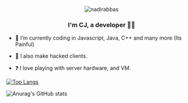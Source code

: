 <p align="center"> <img src="https://komarev.com/ghpvc/?username=ThnksCJ&label=Profile%20views&color=0e75b6&style=flat" alt="nadirabbas" /> </p>

### <div align="center">I'm CJ, a developer 👨‍💻</div>  
  

- 🌱 I’m currently coding in Javascript, Java, C++ and many more (Its Painful)
  
  
- 🤖 I also make hacked clients.
  

- ❓ I love playing with server hardware, and VM.

[![Top Langs](https://github-readme-stats.vercel.app/api/top-langs/?username=ThnksCJ&layout=compact)](https://github.com/anuraghazra/github-readme-stats)

![Anurag's GitHub stats](https://github-readme-stats.vercel.app/api?username=anuraghazra&show_icons=true&theme=radical)


